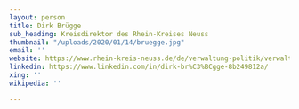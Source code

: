 ```yaml
---
layout: person
title: Dirk Brügge
sub_heading: Kreisdirektor des Rhein-Kreises Neuss
thumbnail: "/uploads/2020/01/14/bruegge.jpg"
email: ''
website: https://www.rhein-kreis-neuss.de/de/verwaltung-politik/verwaltungsvorstand/kreisdirektor.html
linkedin: https://www.linkedin.com/in/dirk-br%C3%BCgge-8b249812a/
xing: ''
wikipedia: ''

---
```


